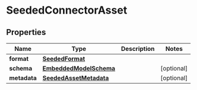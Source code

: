 
# SeededConnectorAsset

## Properties
Name | Type | Description | Notes
------------ | ------------- | ------------- | -------------
**format** | [**SeededFormat**](SeededFormat) |  | 
**schema** | [**EmbeddedModelSchema**](EmbeddedModelSchema) |  |  [optional]
**metadata** | [**SeededAssetMetadata**](SeededAssetMetadata) |  |  [optional]



